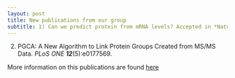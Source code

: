 ```yaml
---
layout: post
title: New publications from our group
subtitle: 1) Can we predict protein from mRNA levels? Accepted in *Nature*. 
---
```

2) PGCA: A New Algorithm to Link Protein Groups Created from MS/MS Data. *PLoS ONE* ***12***(5):e0177569.

More information on this publications are found [here](https://gcohenfr.github.io/pub/)
